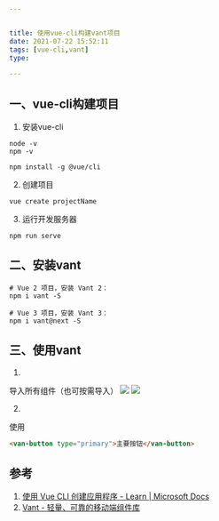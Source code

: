 ```yaml
---


title: 使用vue-cli构建vant项目
date: 2021-07-22 15:52:11
tags: [vue-cli,vant]
type:

---
```



## 一、vue-cli构建项目

1. 安装vue-cli

```
node -v
npm -v

npm install -g @vue/cli
```

2. 创建项目

```
vue create projectName
```

3. 运行开发服务器

```
npm run serve
```

## 二、安装vant

```
# Vue 2 项目，安装 Vant 2：
npm i vant -S

# Vue 3 项目，安装 Vant 3：
npm i vant@next -S
```


## 三、使用vant

1. 
导入所有组件（也可按需导入）
![](https://gitee.com/qiebzps/pic/raw/master/img/20210813001641.jpg#alt=)
![](https://gitee.com/qiebzps/pic/raw/master/img/20210813001648.jpg#alt=)

2. 
使用


```html
<van-button type="primary">主要按钮</van-button>
```


## 参考

1. [使用 Vue CLI 创建应用程序 - Learn | Microsoft Docs](https://docs.microsoft.com/zh-cn/learn/modules/vue-cli-components/3-vue-cli-exercise)
2. [Vant - 轻量、可靠的移动端组件库](https://vant-contrib.gitee.io/vant/#/zh-CN/quickstart)
